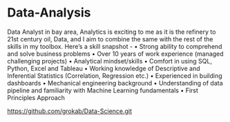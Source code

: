 # Data-Analysis
Data Analyst in bay area, Analytics is exciting to me as it is the refinery to 21st century oil, Data, and I aim to combine the same with the rest of the skills in my toolbox. Here’s a skill snapshot - 
• Strong ability to comprehend and solve business problems
• Over 10 years of work experience (managed challenging projects)
• Analytical mindset/skills
• Comfort in using SQL, Python, Excel and Tableau
• Working knowledge of Descriptive and Inferential Statistics (Correlation, Regression etc.)
• Experienced in building dashboards
• Mechanical engineering background
• Understanding of data pipeline and familiarity with Machine Learning fundamentals
• First Principles Approach

https://github.com/grokab/Data-Science.git
